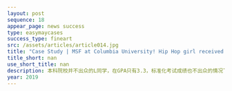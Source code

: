 ```yaml
---
layout: post
sequence: 18
appear_page: news success 
type: easymaycases
success_type: fineart
src: /assets/articles/article014.jpg
title: "Case Study | MSF at Columbia University! Hip Hop girl received offers from all her applications"
title_short: nan
use_short_title: nan
description: 本科院校并不出众的L同学，在GPA只有3.3，标准化考试成绩也不出众的情况下仍然斩获了美国藤校哥伦比亚大学offer，除此之外其余4所申请的TOP40院校全部录取。这背后的成功离不开易美团队的科学申请战略制定，前哥伦比亚大学招生官希顿先生的指导，以及个性化文书的撰写，最后易美和L同学一起创造了申五中五的奇迹。
year: 2019
---
```


